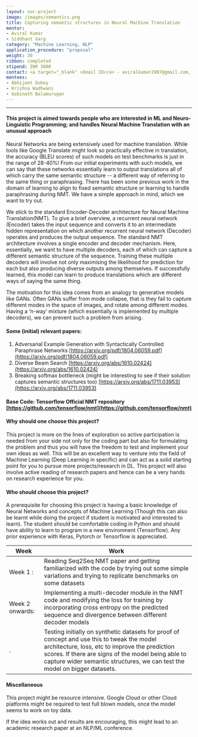 ```yaml
---
layout: soc-project
image: /images/semantics.png
title: Capturing semantic structures in Neural Machine Translation
mentor: 
- Aviral Kumar
- Siddhant Garg
category: "Machine Learning, NLP"
application_procedure: "proposal"
weight: 30
ribbon: completed
stipend: INR 3000
contact: <a target="_blank" >Email ID</a> - aviralkumar2907@gmail.com, sid7954@gmail.com
mentees:
- Abhijeet Dubey
- Krishna Wadhwani
- Gobinath Balamurugan
---
```


---
#### This project is aimed towards people who are interested in ML and Neuro-Linguistic Programming; and handles Neural Machine Translation with an unusual approach 
<!--break-->

Neural Networks are being extensively used for machine translation. While tools like Google Translate might look so practically effective in translation, the accuracy (BLEU scores) of such models on test benchmarks is just in the range of 28-40%! From our initial experiments with such models, we can say that these networks essentially learn to output translations all of which carry the same semantic structure -- a different way of referring to the same thing or paraphrasing. There has been some previous work in the domain of learning to align to fixed semantic structure or learning to handle paraphrasing during NMT. We have a simple approach in mind, which we want to try out.

<!--break-->

We stick to the standard Encoder-Decoder architecture for Neural Machine Translation(NMT). To give a brief overview, a recurrent neural network (Encoder) takes the input sequence and converts it to an intermediate hidden representation on which another recurrent neural network (Decoder) operates and produces the output sequence. The standard NMT architecture involves a single encoder and decoder mechanism. Here, essentially, we want to have multiple decoders, each of which can capture a different semantic structure of the sequence. Training these multiple decoders will involve not only maximising the likelihood for prediction for each but also producing diverse outputs among themselves. If successfully learned, this model can learn to produce translations which are different ways of saying the same thing. 

<!--break-->

The motivation for this idea comes from an analogy to generative models like GANs. Often GANs suffer from mode collapse, that is they fail to capture different modes in the space of images, and rotate among different modes. Having a ‘n-way’ mixture (which essentially is implemented by multiple decoders), we can prevent such a problem from arising.

<!--break-->

#### Some (initial) relevant papers:
1. Adversarial Example Generation with Syntactically Controlled Paraphrase Networks [https://arxiv.org/pdf/1804.06059.pdf](https://arxiv.org/pdf/1804.06059.pdf)
2. Diverse Beam Search [https://arxiv.org/abs/1610.02424](https://arxiv.org/abs/1610.02424)
3. Breaking softmax bottleneck (might be interesting to see if their solution captures semantic structures too)  [https://arxiv.org/abs/1711.03953](https://arxiv.org/abs/1711.03953)

<!--break-->
#### Base Code: Tensorflow Official NMT repository  [https://github.com/tensorflow/nmt](https://github.com/tensorflow/nmt)
<!--break-->

#### Why should one choose this project?
This project is more on the lines of exploration so active participation is needed from your side not only for the coding part but also for formulating the problem and thus you will have the freedom to test and implement your own ideas as well. This will be an excellent way to venture into the field of Machine Learning (Deep Learning in specific) and can act as a solid starting point for you to pursue more projects/research in DL. This project will also involve active reading of research papers and hence can be a very hands on research experience for you.
<!--break-->

#### Who should choose this project?
A prerequisite for choosing this project is having a basic knowledge of Neural Networks and concepts of Machine Learning (Though this can also be learnt while doing the project if student is motivated and interested to learn). The student should be comfortable coding in Python and should have ability to learn to program in a new environment (Tensorflow). Any prior experience with Keras, Pytorch or Tensorflow is appreciated. 
<!--break-->

Week | Work
--- | ---
Week 1 :    |Reading Seq2Seq NMT paper and getting familiarized with the code by trying out some simple variations and trying to replicate benchmarks on some datasets
Week 2 onwards:    |Implementing a multi-decoder module in the NMT code and modifying the loss for training by incorporating cross entropy on the predicted sequence and divergence between different decoder models
 .|Testing initially on synthetic datasets for proof of concept and use this to tweak the model architecture, loss, etc to improve the prediction scores. If there are signs of the model being able to capture wider semantic structures, we can test the model on bigger datasets.


<!--break-->
#### Miscellaneous
This project might be resource intensive. Google Cloud or other Cloud platforms might be required to test full blown models, once the model seems to work on toy data.

<!--break-->
If the idea works out and results are encouraging, this might lead to an academic research paper at an NLP/ML conference. 
